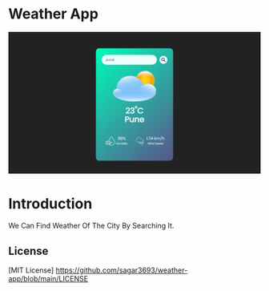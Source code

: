 # Weather App

![alt text](./img/weatherApp.png)

# Introduction 

We Can Find Weather Of The City By Searching It.

## License
[MIT License] https://github.com/sagar3693/weather-app/blob/main/LICENSE
